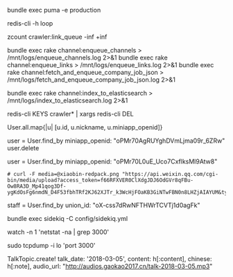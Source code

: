 bundle exec puma -e production

redis-cli -h loop

zcount crawler:link_queue -inf +inf


bundle exec rake channel:enqueue_channels > /mnt/logs/enqueue_channels.log 2>&1
bundle exec rake channel:enqueue_links > /mnt/logs/enqueue_links.log 2>&1
bundle exec rake channel:fetch_and_enqueue_company_job_json > /mnt/logs/fetch_and_enqueue_company_job_json.log 2>&1


bundle exec rake channel:index_to_elasticsearch > /mnt/logs/index_to_elasticsearch.log 2>&1



redis-cli KEYS crawler* | xargs redis-cli DEL


User.all.map{|u| [u.id, u.nickname, u.miniapp_openid]}


user = User.find_by miniapp_openid: "oPMr70AgRUYghDVmLjma09r_6ZRw"
user.delete

user = User.find_by miniapp_openid: "oPMr70L0uE_Uco7CxflksMl9Atw8"

    # curl -F media=@xiaobin-redpack.png "https://api.weixin.qq.com/cgi-bin/media/upload?access_token=f66RFXVER0ClXdgJDJ6OdGVr8qFBu-Ow8RA3D_Mp41qog3Df-ygKdOsFg6nmdN_D4F53fbhTRf2KJ62XJTr_k3WcHjFOaKB3GiNTwFBN0n8LHZjAIAYUM&type=image"


staff = User.find_by union_id: "oX-css7dRwNFTHWrTCVTj1d0agFk"


bundle exec sidekiq -C config/sidekiq.yml



watch -n 1 'netstat -na | grep 3000'

sudo  tcpdump -i lo 'port 3000'


TalkTopic.create! talk_date: '2018-03-05', content: h[:content], chinese: h[:note], audio_url: "http://audios.gaokao2017.cn/talk-2018-03-05.mp3"




